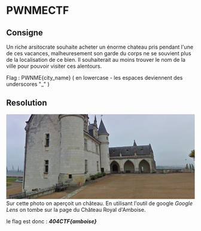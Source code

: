 # PWNMECTF

## Consigne
Un riche arsitocrate souhaite acheter un énorme chateau pris pendant l'une de ces vacances, malheuresement son garde du corps ne se souvient plus de la localisation de ce bien. Il souhaiterait au moins trouver le nom de la ville pour pouvoir visiter ces alentours.

Flag : PWNME{city_name} ( en lowercase - les espaces deviennent des underscores "_" )

## Resolution
![Screenshot](FirstPart.png)  
Sur cette photo on aperçoit un château.
En utilisant l'outil de google _Google Lens_ on tombe sur la page du Château Royal d'Amboise.

le flag est donc : **_404CTF{amboise}_**
